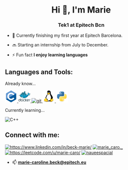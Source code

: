 <h1 align="center">Hi 👋, I'm Marie</h1>
<h3 align="center">Tek1 at Epitech Bcn</h3>

- 🌱  Currently finishing my first year at Epitech Barcelona.

- 🔜 Starting an internship from July to December.

- ⚡ Fun fact **I enjoy learning languages**

<h2 align="left">Languages and Tools:</h2>
Already know...

<p align="left"> <a href="https://www.cprogramming.com/" target="_blank" rel="noreferrer"> <img src="https://raw.githubusercontent.com/devicons/devicon/master/icons/c/c-original.svg" alt="c" width="40" height="40"/> </a> <a href="https://www.docker.com/" target="_blank" rel="noreferrer"> <img src="https://raw.githubusercontent.com/devicons/devicon/master/icons/docker/docker-original-wordmark.svg" alt="docker" width="40" height="40"/> </a> <a href="https://git-scm.com/" target="_blank" rel="noreferrer"> <img src="https://www.vectorlogo.zone/logos/git-scm/git-scm-icon.svg" alt="git" width="40" height="40"/> </a> <a href="https://www.linux.org/" target="_blank" rel="noreferrer"> <img src="https://raw.githubusercontent.com/devicons/devicon/master/icons/linux/linux-original.svg" alt="linux" width="40" height="40"/> </a> <a href="https://www.python.org" target="_blank" rel="noreferrer"> <img src="https://raw.githubusercontent.com/devicons/devicon/master/icons/python/python-original.svg" alt="python" width="40" height="40"/> </a> </p>

Currently learning...

![C++](https://img.shields.io/badge/-C++-00599C?style=flat&logo=c%2B%2B&logoColor=white)

<h2 align="left"> Connect with me:</h2>
<p align="left">
<a href="https://linkedin.com/in/https://www.linkedin.com/in/beck-marie/" target="blank"><img align="center" src="https://raw.githubusercontent.com/rahuldkjain/github-profile-readme-generator/master/src/images/icons/Social/linked-in-alt.svg" alt="https://www.linkedin.com/in/beck-marie/" height="30" width="40" /></a>
<a href="https://instagram.com/marie_caro._" target="blank"><img align="center" src="https://raw.githubusercontent.com/rahuldkjain/github-profile-readme-generator/master/src/images/icons/Social/instagram.svg" alt="marie_caro._" height="30" width="40" /></a>
<a href="https://www.leetcode.com/https://leetcode.com/u/marie-caro/" target="blank"><img align="center" src="https://raw.githubusercontent.com/rahuldkjain/github-profile-readme-generator/master/src/images/icons/Social/leet-code.svg" alt="https://leetcode.com/u/marie-caro/" height="30" width="40" /></a>
<a href="https://discord.gg/naueespacial" target="blank"><img align="center" src="https://raw.githubusercontent.com/rahuldkjain/github-profile-readme-generator/master/src/images/icons/Social/discord.svg" alt="naueespacial" height="30" width="40" /></a>
</p>

- 📫 **marie-caroline.beck@epitech.eu**
<!--
**marie-caro/marie-caro** is a ✨ _special_ ✨ repository because its `README.md` (this file) appears on your GitHub profile.

Here are some ideas to get you started:

- 🔭 I’m currently working on ...
- 🌱 I’m currently learning ...
- 👯 I’m looking to collaborate on ...
- 🤔 I’m looking for help with ...
- 💬 Ask me about ...
- 📫 How to reach me: ...
- 😄 Pronouns: ...
- ⚡ Fun fact: ...
-->
